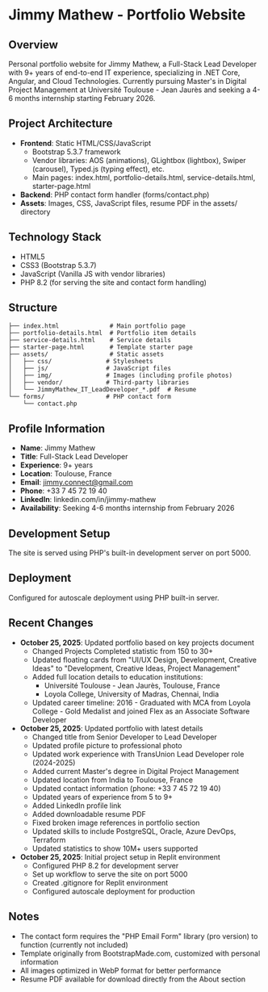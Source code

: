 # Jimmy Mathew - Portfolio Website

## Overview
Personal portfolio website for Jimmy Mathew, a Full-Stack Lead Developer with 9+ years of end-to-end IT experience, specializing in .NET Core, Angular, and Cloud Technologies. Currently pursuing Master's in Digital Project Management at Université Toulouse - Jean Jaurès and seeking a 4-6 months internship starting February 2026.

## Project Architecture
- **Frontend**: Static HTML/CSS/JavaScript
  - Bootstrap 5.3.7 framework
  - Vendor libraries: AOS (animations), GLightbox (lightbox), Swiper (carousel), Typed.js (typing effect), etc.
  - Main pages: index.html, portfolio-details.html, service-details.html, starter-page.html
- **Backend**: PHP contact form handler (forms/contact.php)
- **Assets**: Images, CSS, JavaScript files, resume PDF in the assets/ directory

## Technology Stack
- HTML5
- CSS3 (Bootstrap 5.3.7)
- JavaScript (Vanilla JS with vendor libraries)
- PHP 8.2 (for serving the site and contact form handling)

## Structure
```
├── index.html              # Main portfolio page
├── portfolio-details.html  # Portfolio item details
├── service-details.html    # Service details
├── starter-page.html       # Template starter page
├── assets/                 # Static assets
│   ├── css/               # Stylesheets
│   ├── js/                # JavaScript files
│   ├── img/               # Images (including profile photos)
│   ├── vendor/            # Third-party libraries
│   └── JimmyMathew_IT_LeadDeveloper_*.pdf  # Resume
└── forms/                 # PHP contact form
    └── contact.php
```

## Profile Information
- **Name**: Jimmy Mathew
- **Title**: Full-Stack Lead Developer
- **Experience**: 9+ years
- **Location**: Toulouse, France
- **Email**: jimmy.connect@gmail.com
- **Phone**: +33 7 45 72 19 40
- **LinkedIn**: linkedin.com/in/jimmy-mathew
- **Availability**: Seeking 4-6 months internship from February 2026

## Development Setup
The site is served using PHP's built-in development server on port 5000.

## Deployment
Configured for autoscale deployment using PHP built-in server.

## Recent Changes
- **October 25, 2025**: Updated portfolio based on key projects document
  - Changed Projects Completed statistic from 150 to 30+
  - Updated floating cards from "UI/UX Design, Development, Creative Ideas" to "Development, Creative Ideas, Project Management"
  - Added full location details to education institutions:
    - Université Toulouse - Jean Jaurès, Toulouse, France
    - Loyola College, University of Madras, Chennai, India
  - Updated career timeline: 2016 - Graduated with MCA from Loyola College - Gold Medalist and joined Flex as an Associate Software Developer
- **October 25, 2025**: Updated portfolio with latest details
  - Changed title from Senior Developer to Lead Developer
  - Updated profile picture to professional photo
  - Updated work experience with TransUnion Lead Developer role (2024-2025)
  - Added current Master's degree in Digital Project Management
  - Updated location from India to Toulouse, France
  - Updated contact information (phone: +33 7 45 72 19 40)
  - Updated years of experience from 5 to 9+
  - Added LinkedIn profile link
  - Added downloadable resume PDF
  - Fixed broken image references in portfolio section
  - Updated skills to include PostgreSQL, Oracle, Azure DevOps, Terraform
  - Updated statistics to show 10M+ users supported
- **October 25, 2025**: Initial project setup in Replit environment
  - Configured PHP 8.2 for development server
  - Set up workflow to serve the site on port 5000
  - Created .gitignore for Replit environment
  - Configured autoscale deployment for production

## Notes
- The contact form requires the "PHP Email Form" library (pro version) to function (currently not included)
- Template originally from BootstrapMade.com, customized with personal information
- All images optimized in WebP format for better performance
- Resume PDF available for download directly from the About section
